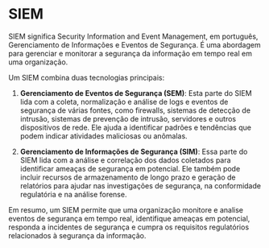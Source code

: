 # SIEM

SIEM significa Security Information and Event Management, em português, Gerenciamento de Informações e Eventos de Segurança. É uma abordagem para gerenciar e monitorar a segurança da informação em tempo real em uma organização.

Um SIEM combina duas tecnologias principais:

1. **Gerenciamento de Eventos de Segurança (SEM)**: Esta parte do SIEM lida com a coleta, normalização e análise de logs e eventos de segurança de várias fontes, como firewalls, sistemas de detecção de intrusão, sistemas de prevenção de intrusão, servidores e outros dispositivos de rede. Ele ajuda a identificar padrões e tendências que podem indicar atividades maliciosas ou anômalas.

2. **Gerenciamento de Informações de Segurança (SIM)**: Essa parte do SIEM lida com a análise e correlação dos dados coletados para identificar ameaças de segurança em potencial. Ele também pode incluir recursos de armazenamento de longo prazo e geração de relatórios para ajudar nas investigações de segurança, na conformidade regulatória e na análise forense.

Em resumo, um SIEM permite que uma organização monitore e analise eventos de segurança em tempo real, identifique ameaças em potencial, responda a incidentes de segurança e cumpra os requisitos regulatórios relacionados à segurança da informação.
